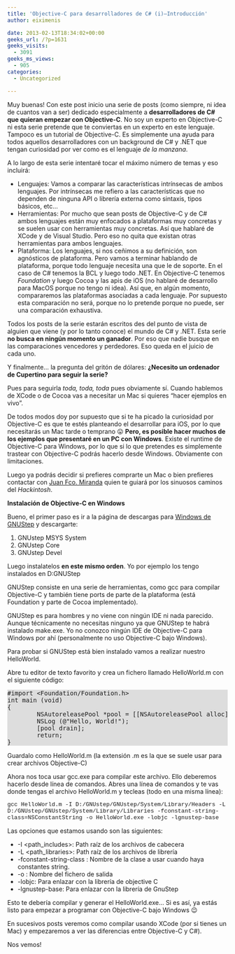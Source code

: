 ```yaml
---
title: 'Objective-C para desarrolladores de C# (i)–Introducción'
author: eiximenis

date: 2013-02-13T18:34:02+00:00
geeks_url: /?p=1631
geeks_visits:
  - 3091
geeks_ms_views:
  - 905
categories:
  - Uncategorized

---
```

Muy buenas! Con este post inicio una serie de posts (como siempre, ni idea de cuantos van a ser) dedicado especialmente a **desarrolladores de C# que quieran empezar con Objective-C**. No soy un experto en Objective-C ni esta serie pretende que te conviertas en un experto en este lenguaje. Tampoco es un tutorial de Objective-C. Es simplemente una ayuda para todos aquellos desarrolladores con un background de C# y .NET que tengan curiosidad por ver como es el lenguaje _de la manzana_.

A lo largo de esta serie intentaré tocar el máximo número de temas y eso incluirá:

  * Lenguajes: Vamos a comparar las características intrínsecas de ambos lenguajes. Por intrínsecas me refiero a las características que no dependen de ninguna API o librería externa como sintaxis, tipos básicos, etc… 
  * Herramientas: Por mucho que sean posts de Objective-C y de C# ambos lenguajes están muy enfocados a plataformas muy concretas y se suelen usar con herramientas muy concretas. Así que hablaré de XCode y de Visual Studio. Pero eso no quita que existan otras herramientas para ambos lenguajes. 
  * Plataforma: Los lenguajes, si nos ceñimos a su definición, son agnósticos de plataforma. Pero vamos a terminar hablando de plataforma, porque todo lenguaje necesita una que le de soporte. En el caso de C# tenemos la BCL y luego todo .NET. En Objective-C tenemos _Foundation_ y luego Cocoa y las apis de iOS (no hablaré de desarrollo para MacOS porque no tengo ni idea). Así que, en algún momento, compararemos las plataformas asociadas a cada lenguaje. Por supuesto esta comparación no será, porque no lo pretende porque no puede, ser una comparación exhaustiva. 

Todos los posts de la serie estarán escritos des del punto de vista de alguien que viene (y por lo tanto conoce) el mundo de C# y .NET. Esta serie **no busca en ningún momento un ganador**. Por eso que nadie busque en las comparaciones vencedores y perdedores. Eso queda en el juicio de cada uno.

Y finalmente… la pregunta del gritón de dólares: **¿Necesito un ordenador de Cupertino para seguir la serie?**

Pues para seguirla _toda, toda, toda_ pues obviamente sí. Cuando hablemos de XCode o de Cocoa vas a necesitar un Mac si quieres “hacer ejemplos en vivo”.

De todos modos doy por supuesto que si te ha picado la curiosidad por Objective-C es que te estés planteando el desarrollar para iOS, por lo que necesitarás un Mac tarde o temprano 😛 **Pero, es posible hacer muchos de los ejemplos que presentaré en un PC con Windows**. Existe el runtime de Objective-C para Windows, por lo que si lo que pretendes es simplemente trastear con Objective-C podrás hacerlo desde Windows. Obviamente con limitaciones.

Luego ya podrás decidir si prefieres comprarte un Mac o bien prefieres contactar con <a href="https://twitter.com/jfmiranda75" target="_blank" rel="noopener noreferrer">Juan Fco. Miranda</a> quien te guiará por los sinuosos caminos del _Hackintosh_.

**Instalación de Objective-C en Windows**

Bueno, el primer paso es ir a la página de descargas para <a href="http://www.gnustep.org/experience/Windows.html" target="_blank" rel="noopener noreferrer">Windows de GNUStep</a> y descargarte:

  1. GNUstep MSYS System 
  2. GNUstep Core 
  3. GNUstep Devel 

Luego instalatelos **en este mismo orden**. Yo por ejemplo los tengo instalados en D:GNUStep

GNUStep consiste en una serie de herramientas, como gcc para compilar Objective-C y también tiene ports de parte de la plataforma (está Foundation y parte de Cocoa implementado).

GNUStep es para hombres y no viene con ningún IDE ni nada parecido. Aunque técnicamente no necesitas ninguno ya que GNUStep te habrá instalado make.exe. Yo no conozco ningún IDE de Objective-C para Windows por ahí (personalmente no uso Objective-C bajo Windows).

Para probar si GNUStep está bien instalado vamos a realizar nuestro HelloWorld.

Abre tu editor de texto favorito y crea un fichero llamado HelloWorld.m con el siguiente código:

<pre style="background: #dddddd">#import &lt;Foundation/Foundation.h&gt;
int main (void)
{
        NSAutoreleasePool *pool = [[NSAutoreleasePool alloc] init];
        NSLog (@"Hello, World!");
        [pool drain];
        return;
}</pre>

Guardalo como HelloWorld.m (la extensión .m es la que se suele usar para crear archivos Objective-C)

Ahora nos toca usar gcc.exe para compilar este archivo. Ello deberemos hacerlo desde línea de comandos. Abres una línea de comandos y te vas donde tengas el archivo HelloWorld.m y tecleas (todo en una misma línea):

<font size="2" face="Courier New">gcc HelloWorld.m -I D:/GNUstep/GNUstep/System/Library/Headers -L D:/GNUstep/GNUstep/System/Library/Libraries -fconstant-string-class=NSConstantString -o HelloWorld.exe -lobjc -lgnustep-base</font>

Las opciones que estamos usando son las siguientes:

  * -I <path_includes>: Path raíz de los archivos de cabecera 
  * -L <path_libraries>: Path raíz de los archivos de librería 
  * -fconstant-string-class <clase>: Nombre de la clase a usar cuando haya constantes string. 
  * -o <fichero>: Nombre del fichero de salida 
  * -lobjc: Para enlazar con la librería de objective C 
  * -lgnustep-base: Para enlazar con la librería de GnuStep 

Esto te debería compilar y generar el HelloWorld.exe… Si es así, ya estás listo para empezar a programar con Objective-C bajo Windows 😉

En sucesivos posts veremos como compilar usando XCode (por si tienes un Mac) y empezaremos a ver las diferencias entre Objective-C y C#).

Nos vemos!